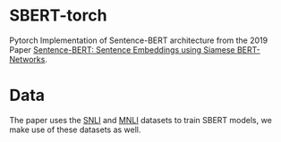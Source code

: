 # SBERT-torch
Pytorch Implementation of Sentence-BERT architecture from the 2019 Paper [Sentence-BERT: Sentence Embeddings using Siamese BERT-Networks](https://arxiv.org/pdf/1908.10084).
# Data

The paper uses the [SNLI](https://nlp.stanford.edu/projects/snli/) and [MNLI](https://cims.nyu.edu/~sbowman/multinli/) datasets to train SBERT models, we make use of these datasets as well.


